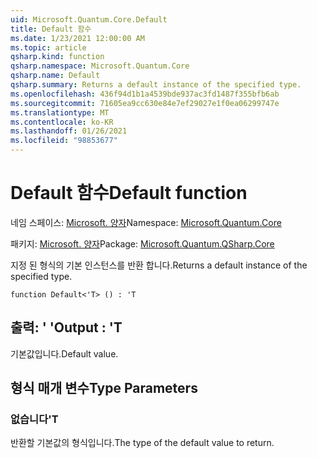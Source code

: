 ```yaml
---
uid: Microsoft.Quantum.Core.Default
title: Default 함수
ms.date: 1/23/2021 12:00:00 AM
ms.topic: article
qsharp.kind: function
qsharp.namespace: Microsoft.Quantum.Core
qsharp.name: Default
qsharp.summary: Returns a default instance of the specified type.
ms.openlocfilehash: 436f94d1b1a4539bde937ac3fd1487f355bfb6ab
ms.sourcegitcommit: 71605ea9cc630e84e7ef29027e1f0ea06299747e
ms.translationtype: MT
ms.contentlocale: ko-KR
ms.lasthandoff: 01/26/2021
ms.locfileid: "98853677"
---
```

# <a name="default-function"></a><span data-ttu-id="f8a58-102">Default 함수</span><span class="sxs-lookup"><span data-stu-id="f8a58-102">Default function</span></span>

<span data-ttu-id="f8a58-103">네임 스페이스: [Microsoft. 양자](xref:Microsoft.Quantum.Core)</span><span class="sxs-lookup"><span data-stu-id="f8a58-103">Namespace: [Microsoft.Quantum.Core](xref:Microsoft.Quantum.Core)</span></span>

<span data-ttu-id="f8a58-104">패키지: [Microsoft. 양자](https://nuget.org/packages/Microsoft.Quantum.QSharp.Core)</span><span class="sxs-lookup"><span data-stu-id="f8a58-104">Package: [Microsoft.Quantum.QSharp.Core](https://nuget.org/packages/Microsoft.Quantum.QSharp.Core)</span></span>


<span data-ttu-id="f8a58-105">지정 된 형식의 기본 인스턴스를 반환 합니다.</span><span class="sxs-lookup"><span data-stu-id="f8a58-105">Returns a default instance of the specified type.</span></span>

```qsharp
function Default<'T> () : 'T
```


## <a name="output--t"></a><span data-ttu-id="f8a58-106">출력: ' '</span><span class="sxs-lookup"><span data-stu-id="f8a58-106">Output : 'T</span></span>

<span data-ttu-id="f8a58-107">기본값입니다.</span><span class="sxs-lookup"><span data-stu-id="f8a58-107">Default value.</span></span>

## <a name="type-parameters"></a><span data-ttu-id="f8a58-108">형식 매개 변수</span><span class="sxs-lookup"><span data-stu-id="f8a58-108">Type Parameters</span></span>

### <a name="t"></a><span data-ttu-id="f8a58-109">없습니다</span><span class="sxs-lookup"><span data-stu-id="f8a58-109">'T</span></span>

<span data-ttu-id="f8a58-110">반환할 기본값의 형식입니다.</span><span class="sxs-lookup"><span data-stu-id="f8a58-110">The type of the default value to return.</span></span>